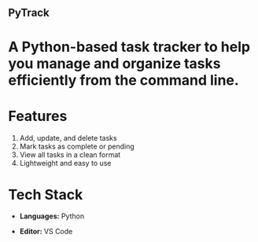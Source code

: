 ## PyTrack

# A Python-based task tracker to help you manage and organize tasks efficiently from the command line.

# Features

1. Add, update, and delete tasks
2. Mark tasks as complete or pending
3. View all tasks in a clean format
4. Lightweight and easy to use

# Tech Stack

- **Languages:** Python

- **Editor:** VS Code
